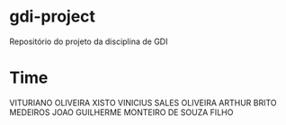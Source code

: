 # gdi-project
Repositório do projeto da disciplina de GDI

# Time
VITURIANO OLIVEIRA XISTO
VINICIUS SALES OLIVEIRA
ARTHUR BRITO MEDEIROS
JOAO GUILHERME MONTEIRO DE SOUZA FILHO
